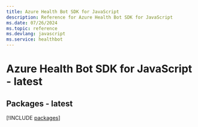 ```yaml
---
title: Azure Health Bot SDK for JavaScript
description: Reference for Azure Health Bot SDK for JavaScript
ms.date: 07/26/2024
ms.topic: reference
ms.devlang: javascript
ms.service: healthbot
---
```

# Azure Health Bot SDK for JavaScript - latest
## Packages - latest
[!INCLUDE [packages](health-bot-index.md)]